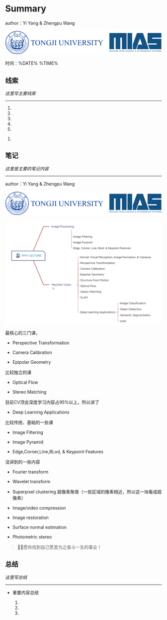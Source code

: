 # Summary

author：Yi Yang & Zhengpu Wang

![](image/image_xu_8rSGobm.png)

时间：%DATE% %TIME%

## 线索

*这里写主要线索*

***

1.

2.

3.

4.

5.

<!---->

1.

## 笔记

*这里是主要的笔记内容*

***

author：Yi Yang & Zhengpu Wang

![](image/image_4cRpfNPSR0.png)

![](image/image_DCJ3nBClIV.png)

最核心的三门课，

*   Perspective Transformation

*   Camera Calibration

*   Epipolar Geometry

比较独立的课

*   Optical Flow

*   Stereo Matching

目前CV顶会深度学习内容占95%以上，所以讲了

*   Deep Learning Applications

比较传统、基础的一些课

*   Image Filtering

*   Image Pyramid

*   Edge,Corner,Line,BLod, & Keypoint Features

没讲到的一些内容

*   Fourier transform

*   Wavelet transform

*   Superpixel clustering 超像素聚类（一些区域的像素相近，所以这一块看成超像素）

*   Image/video compression

*   Image restoration

*   Surface normal estimation

*   Photometric stereo

> 🧑‍🍳愿你找到自己愿意为之奋斗一生的事业！

## 总结

*这里写总结*

***

*   重要内容总结

    1.

    2.

    3.
